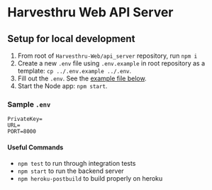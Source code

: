 # Harvesthru Web API Server

## Setup for local development

1. From root of `Harvesthru-Web/api_server` repository, run `npm i`
2. Create a new `.env` file using `.env.example` in root repository as a template: `cp ../.env.example ../.env`.
3. Fill out the `.env`. See the [example file below](#sample-env).
4. Start the Node app: `npm start`.

### Sample `.env`

```
PrivateKey=
URL=
PORT=8000
```

#### Useful Commands

+ `npm test` to run through integration tests
+ `npm start` to run the backend server
+ `npm heroku-postbuild` to build properly on heroku
